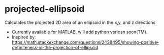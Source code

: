 # projected-ellipsoid
Calculates the projected 2D area of an ellipsoid in the x,y, and z directions
* Currently available for MATLAB, will add python veriosn soon(TM).
* Inspired by: https://math.stackexchange.com/questions/2438495/showing-positive-definiteness-in-the-projection-of-ellipsoid

